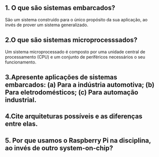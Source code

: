 ## 1. O que são sistemas embarcados?
São um sistema construído para o único propósito da sua aplicação, ao invés de prover um sistema generalizado.


## 2.O que são sistemas microprocesssados?
Um sistema microprocessado é composto por uma unidade central de processamento (CPU)
e um conjunto de periféricos necessários o seu funcionamento.

## 3.Apresente aplicações de sistemas embarcados: (a) Para a indústria automotiva; (b) Para eletrodomésticos; (c) Para automação industrial.

## 4.Cite arquiteturas possíveis e as diferenças entre elas.

## 5. Por que usamos o Raspberry Pi na disciplina, ao invés de outro system-on-chip?

